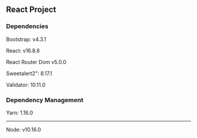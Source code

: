 
## React Project 

### Dependencies
Bootstrap: v4.3.1

React: v16.8.6

React Router Dom v5.0.0 

Sweetalert2": 8.17.1

Validator: 10.11.0



### Dependency Management

Yarn: 1.16.0
<br>

<hr>

Node: v10.16.0






